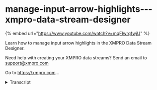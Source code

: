 # manage-input-arrow-highlights---xmpro-data-stream-designer
{% embed url="https://www.youtube.com/watch?v=mqFlwrqfwjU" %}



Learn how to manage input arrow highlights in the XMPRO Data Stream Designer.  

Need help with creating your XMPRO data streams? Send an email to support@xmpro.com 

Go to https://xmpro.com...
<details>
<summary>Transcript</summary>Learn how to manage input arrow highlights in the XMPRO Data Stream Designer.  

Need help with creating your XMPRO data streams? Send an email to support@xmpro.com 

Go to https://xmpro.com...
welcome to another training video from

exam pro today we'll be looking at how

agent connect arrow behaves in data

stream designer

over here i already create a data stream

with free difference agent

a event simulator an australia action

engine and an

event printer when we connect to

different engines

if the target agents require a input

mechanism

the arrows will highlight in orange

that indicate there's a missing input

mapping in there

if the target agent does not require a

input mapping for example the infrared

printer

they will the arrow color will remain in

blue

once you configure the input mappings

the arrow color will change it back to

brew

the administrator of data stream

designer can disable the

error highlighting features from the

settings

so if you go to settings there's

settings called disable input highlights

so what we're going to do is switch it

on

going back to the screen

adding another

secret action agent

and when we connect to it the arrow will

be

remaining blue color and this is how

asian connect iris behaves in data

stream designer

thank you for watching
</details>